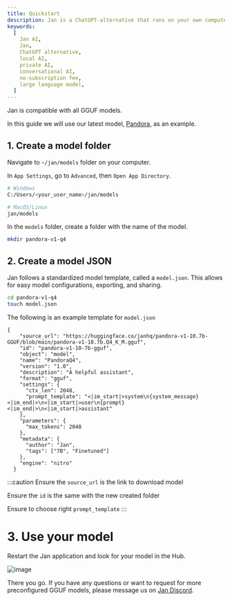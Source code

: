 ```yaml
---
title: Quickstart
description: Jan is a ChatGPT-alternative that runs on your own computer, with a local API server.
keywords:
  [
    Jan AI,
    Jan,
    ChatGPT alternative,
    local AI,
    private AI,
    conversational AI,
    no-subscription fee,
    large language model,
  ]
---
```


Jan is compatible with all GGUF models.

In this guide we will use our latest model, [Pandora](https://huggingface.co/janhq/pandora-v1-10.7b-GGUF), as an example.

## 1. Create a model folder

Navigate to `~/jan/models` folder on your computer.

In `App Settings`, go to `Advanced`, then `Open App Directory`.

```sh
# Windows
C:/Users/<your_user_name>/jan/models

# MacOS/Linux
jan/models
```

In the `models` folder, create a folder with the name of the model.

```sh
mkdir pandora-v1-q4
```

## 2. Create a model JSON

Jan follows a standardized model template, called a `model.json`. This allows for easy model configurations, exporting, and sharing.

```sh
cd pandora-v1-q4
touch model.json
```

The following is an example template for `model.json`

```
{
    "source_url": "https://huggingface.co/janhq/pandora-v1-10.7b-GGUF/blob/main/pandora-v1-10.7b.Q4_K_M.gguf",
    "id": "pandora-v1-10-7b-gguf",
    "object": "model",
    "name": "PandoraQ4",
    "version": "1.0",
    "description": "A helpful assistant",
    "format": "gguf",
    "settings": {
      "ctx_len": 2048,
      "prompt_template": "<|im_start|>system\n{system_message}<|im_end|>\n<|im_start|>user\n{prompt}<|im_end|>\n<|im_start|>assistant"
    },
    "parameters": {
      "max_tokens": 2048
    },
    "metadata": {
      "author": "Jan",
      "tags": ["7B", "Finetuned"]
    },
    "engine": "nitro"
  }
```

:::caution
Ensure the `source_url` is the link to download model

Ensure the `id` is the same with the new created folder

Ensure to choose right `prompt_template`
:::

# 3. Use your model

Restart the Jan application and look for your model in the Hub.

![image](https://hackmd.io/_uploads/HJLAqvwI6.png)

There you go. If you have any questions or want to request for more preconfigured GGUF models, please message us on [Jan Discord](https://discord.gg/Dt7MxDyNNZ).
